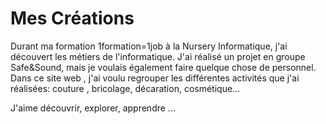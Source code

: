 # Mes Créations 
Durant ma formation 1formation=1job à la Nursery Informatique, j'ai découvert les métiers de l'informatique. J'ai réalisé un projet en groupe Safe&Sound, mais je voulais également faire quelque chose de personnel.
Dans ce site web , j'ai voulu regrouper les différentes activités que j'ai réalisées: couture , bricolage, décaration, cosmétique...

J'aime découvrir, explorer, apprendre ...
